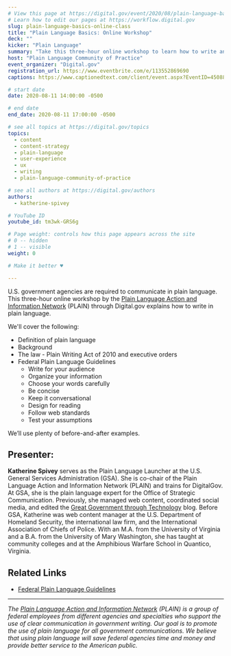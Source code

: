 ```yaml
---
# View this page at https://digital.gov/event/2020/08/plain-language-basics-online-workshop
# Learn how to edit our pages at https://workflow.digital.gov
slug: plain-language-basics-online-class
title: "Plain Language Basics: Online Workshop"
deck: ""
kicker: "Plain Language"
summary: "Take this three-hour online workshop to learn how to write and edit in plain language."
host: "Plain Language Community of Practice"
event_organizer: "Digital.gov"
registration_url: https://www.eventbrite.com/e/113552869690
captions: https://www.captionedtext.com/client/event.aspx?EventID=4508859&CustomerID=321

# start date
date: 2020-08-11 14:00:00 -0500

# end date
end_date: 2020-08-11 17:00:00 -0500

# see all topics at https://digital.gov/topics
topics: 
  - content
  - content-strategy
  - plain-language
  - user-experience
  - ux
  - writing
  - plain-language-community-of-practice

# see all authors at https://digital.gov/authors
authors: 
  - katherine-spivey

# YouTube ID
youtube_id: tm3wk-GRS6g

# Page weight: controls how this page appears across the site
# 0 -- hidden
# 1 -- visible
weight: 0

# Make it better ♥

---
```


U.S. government agencies are required to communicate in plain language. This three-hour online workshop by the [Plain Language Action and Information Network](https://www.plainlanguage.gov/) (PLAIN) through Digital.gov explains how to write in plain language.

We'll cover the following:

 - Definition of plain language
 - Background
 - The law - Plain Writing Act of 2010 and executive orders
 - Federal Plain Language Guidelines
    - Write for your audience
    - Organize your information
    - Choose your words carefully
    - Be concise
    - Keep it conversational
    - Design for reading
    - Follow web standards
    - Test your assumptions
    
We’ll use plenty of before-and-after examples.
  
## Presenter:

**Katherine Spivey** serves as the Plain Language Launcher at the U.S. General Services Administration (GSA). She is co-chair of the Plain Language Action and Information Network (PLAIN) and trains for DigitalGov. At GSA, she is the plain language expert for the Office of Strategic Communication. Previously, she managed web content, coordinated social media, and edited the [Great Government through Technology](https://gsablogs.gsa.gov/technology/) blog. Before GSA, Katherine was web content manager at the U.S. Department of Homeland Security, the international law firm, and the International Association of Chiefs of Police. With an M.A. from the University of Virginia and a B.A. from the University of Mary Washington, she has taught at community colleges and at the Amphibious Warfare School in Quantico, Virginia.

## Related Links

 - [Federal Plain Language Guidelines](https://www.plainlanguage.gov/guidelines)
 
 ---
 
_The [Plain Language Action and Information Network](https://www.plainlanguage.gov/) (PLAIN) is a group of federal employees from different agencies and specialties who support the use of clear communication in government writing. Our goal is to promote the use of plain language for all government communications. We believe that using plain language will save federal agencies time and money and provide better service to the American public._ 
